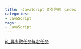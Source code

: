```yaml
---
title: -JavaScript 索引导航 -index
categories: 
- JavaScript
tags:
- JavaScript
---
```

[js_异步微任务与宏任务](./js_异步微任务与宏任务)





























